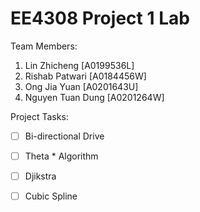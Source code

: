 # EE4308 Project 1 Lab

Team Members:
1. Lin Zhicheng [A0199536L]
2. Rishab Patwari [A0184456W]
3. Ong Jia Yuan [A0201643U]
4. Nguyen Tuan Dung [A0201264W]

Project Tasks:
- [ ] Bi-directional Drive
- [ ] Theta * Algorithm
- [ ] Djikstra
- [ ] Cubic Spline


